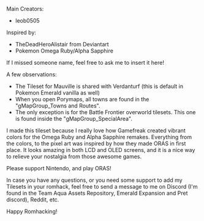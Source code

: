 Main Creators:
- leob0505

Inspired by:
- TheDeadHeroAlistair from Deviantart
- Pokemon Omega Ruby/Alpha Sapphire

If I missed someone name, feel free to ask me to insert it here!

A few observations:
- The Tileset for Mauville is shared with Verdanturf (this is default in Pokemon Emerald vanilla as well)
- When you open Porymaps, all towns are found in the "gMapGroup_Towns and Routes".
- The only exception is for the Battle Frontier overworld tilesets. This one is found inside the "gMapGroup_SpecialArea".

I made this tileset because I really love how Gamefreak created vibrant colors for the Omega Ruby and Alpha Sapphire remakes. Everything from the colors, to the pixel art was inspired by how they made ORAS in first place. It looks amazing in both LCD and OLED screens, and it is a nice way to relieve your nostalgia from those awesome games.

Please support Nintendo, and play ORAS!

In case you have any questions, or you need some support to add my Tilesets in your romhack, feel free to send a message to me on Discord (I'm found in the Team Aqua Assets Repository, Emerald Expansion and Pret discord), Reddit, etc.

Happy Romhacking!